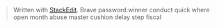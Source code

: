 


> Written with [StackEdit](https://stackedit.io/).
Brave password:winner conduct quick where open month abuse master cushion delay step fiscal


<!--stackedit_data:
eyJoaXN0b3J5IjpbLTQwMzQzOTM2MF19
-->